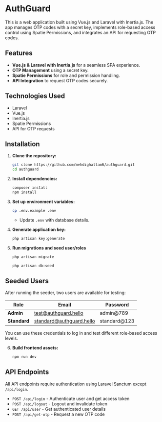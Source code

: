 # AuthGuard

This is a web application built using Vue.js and Laravel with Inertia.js. The app manages OTP codes with a secret key, implements role-based access control using Spatie Permissions, and integrates an API for requesting OTP codes.

## Features

- **Vue.js & Laravel with Inertia.js** for a seamless SPA experience.
- **OTP Management** using a secret key.
- **Spatie Permissions** for role and permission handling.
- **API Integration** to request OTP codes securely.

## Technologies Used

- Laravel
- Vue.js
- Inertia.js
- Spatie Permissions
- API for OTP requests

## Installation

1. **Clone the repository:**

    ```sh
    git clone https://github.com/mehdighallam6/authguard.git
    cd authguard
    ```

2. **Install dependencies:**

    ```sh
    composer install
    npm install
    ```

3. **Set up environment variables:**

    ```sh
    cp .env.example .env
    ```

    - Update `.env` with database details.

4. **Generate application key:**

    ```sh
    php artisan key:generate
    ```

5. **Run migrations and seed user/roles**

    ```sh
    php artisan migrate
    ```

    ```sh
    php artisan db:seed
    ```

## Seeded Users

After running the seeder, two users are available for testing:

| Role         | Email                    | Password     |
| ------------ | ------------------------ | ------------ |
| **Admin**    | test@authguard.hello     | admin@789    |
| **Standard** | standard@authguard.hello | standard@123 |

You can use these credentials to log in and test different role-based access levels.

6. **Build frontend assets:**

    ```sh
    npm run dev
    ```

## API Endpoints

All API endpoints require authentication using Laravel Sanctum except `/api/login`.

- `POST /api/login` - Authenticate user and get access token
- `POST /api/logout` - Logout and invalidate token
- `GET /api/user` - Get authenticated user details
- `POST /api/get-otp` - Request a new OTP code
